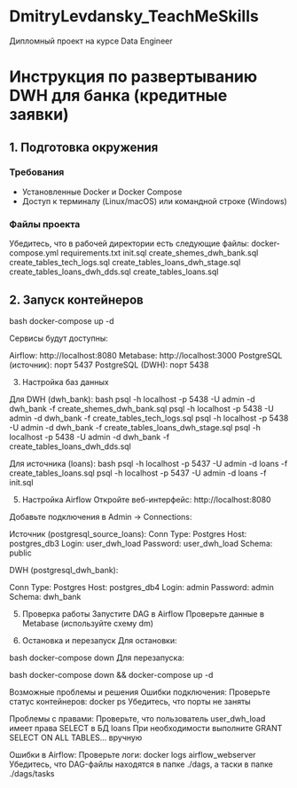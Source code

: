 # DmitryLevdansky_TeachMeSkills
Дипломный проект на курсе Data Engineer

# Инструкция по развертыванию DWH для банка (кредитные заявки)

## 1. Подготовка окружения

### Требования
- Установленные Docker и Docker Compose
- Доступ к терминалу (Linux/macOS) или командной строке (Windows)

### Файлы проекта
Убедитесь, что в рабочей директории есть следующие файлы:
docker-compose.yml
requirements.txt
init.sql
create_shemes_dwh_bank.sql
create_tables_tech_logs.sql
create_tables_loans_dwh_stage.sql
create_tables_loans_dwh_dds.sql
create_tables_loans.sql

## 2. Запуск контейнеров

bash
docker-compose up -d

Сервисы будут доступны:

Airflow: http://localhost:8080
Metabase: http://localhost:3000
PostgreSQL (источник): порт 5437
PostgreSQL (DWH): порт 5438

3. Настройка баз данных
   
Для DWH (dwh_bank):
bash
psql -h localhost -p 5438 -U admin -d dwh_bank -f create_shemes_dwh_bank.sql
psql -h localhost -p 5438 -U admin -d dwh_bank -f create_tables_tech_logs.sql
psql -h localhost -p 5438 -U admin -d dwh_bank -f create_tables_loans_dwh_stage.sql
psql -h localhost -p 5438 -U admin -d dwh_bank -f create_tables_loans_dwh_dds.sql

Для источника (loans):
bash
psql -h localhost -p 5437 -U admin -d loans -f create_tables_loans.sql
psql -h localhost -p 5437 -U admin -d loans -f init.sql

5. Настройка Airflow
Откройте веб-интерфейс: http://localhost:8080

Добавьте подключения в Admin → Connections:

Источник (postgresql_source_loans):
Conn Type: Postgres
Host: postgres_db3
Login: user_dwh_load
Password: user_dwh_load
Schema: public

DWH (postgresql_dwh_bank):

Conn Type: Postgres
Host: postgres_db4
Login: admin
Password: admin
Schema: dwh_bank

5. Проверка работы
Запустите DAG в Airflow
Проверьте данные в Metabase (используйте схему dm)

6. Остановка и перезапуск
Для остановки:

bash
docker-compose down
Для перезапуска:

bash
docker-compose down && docker-compose up -d

Возможные проблемы и решения
Ошибки подключения:
Проверьте статус контейнеров: docker ps
Убедитесь, что порты не заняты

Проблемы с правами:
Проверьте, что пользователь user_dwh_load имеет права SELECT в БД loans
При необходимости выполните GRANT SELECT ON ALL TABLES... вручную

Ошибки в Airflow:
Проверьте логи: docker logs airflow_webserver
Убедитесь, что DAG-файлы находятся в папке ./dags, а таски в папке ./dags/tasks
